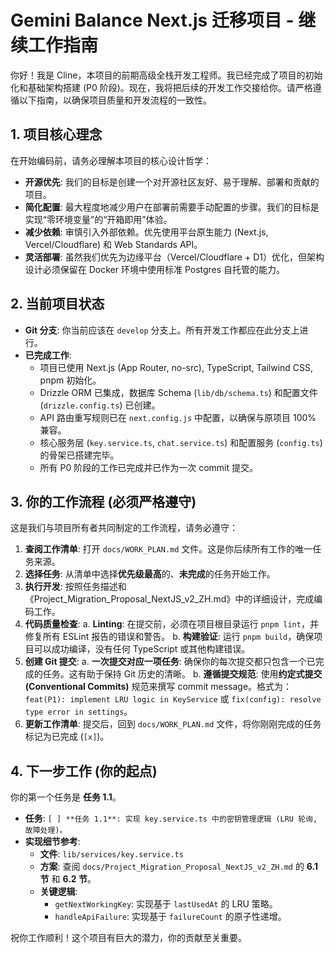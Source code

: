# Gemini Balance Next.js 迁移项目 - 继续工作指南

你好！我是 Cline，本项目的前期高级全栈开发工程师。我已经完成了项目的初始化和基础架构搭建 (P0 阶段)。现在，我将把后续的开发工作交接给你。请严格遵循以下指南，以确保项目质量和开发流程的一致性。

## 1. 项目核心理念

在开始编码前，请务必理解本项目的核心设计哲学：

- **开源优先**: 我们的目标是创建一个对开源社区友好、易于理解、部署和贡献的项目。
- **简化配置**: 最大程度地减少用户在部署前需要手动配置的步骤。我们的目标是实现“零环境变量”的“开箱即用”体验。
- **减少依赖**: 审慎引入外部依赖。优先使用平台原生能力 (Next.js, Vercel/Cloudflare) 和 Web Standards API。
- **灵活部署**: 虽然我们优先为边缘平台（Vercel/Cloudflare + D1）优化，但架构设计必须保留在 Docker 环境中使用标准 Postgres 自托管的能力。

## 2. 当前项目状态

- **Git 分支**: 你当前应该在 `develop` 分支上。所有开发工作都应在此分支上进行。
- **已完成工作**:
  - 项目已使用 Next.js (App Router, no-src), TypeScript, Tailwind CSS, pnpm 初始化。
  - Drizzle ORM 已集成，数据库 Schema (`lib/db/schema.ts`) 和配置文件 (`drizzle.config.ts`) 已创建。
  - API 路由重写规则已在 `next.config.js` 中配置，以确保与原项目 100% 兼容。
  - 核心服务层 (`key.service.ts`, `chat.service.ts`) 和配置服务 (`config.ts`) 的骨架已搭建完毕。
  - 所有 P0 阶段的工作已完成并已作为一次 commit 提交。

## 3. 你的工作流程 (必须严格遵守)

这是我们与项目所有者共同制定的工作流程，请务必遵守：

1.  **查阅工作清单**: 打开 `docs/WORK_PLAN.md` 文件。这是你后续所有工作的唯一任务来源。
2.  **选择任务**: 从清单中选择**优先级最高**的、**未完成**的任务开始工作。
3.  **执行开发**: 按照任务描述和《Project_Migration_Proposal_NextJS_v2_ZH.md》中的详细设计，完成编码工作。
4.  **代码质量检查**:
    a. **Linting**: 在提交前，必须在项目根目录运行 `pnpm lint`，并修复所有 ESLint 报告的错误和警告。
    b. **构建验证**: 运行 `pnpm build`，确保项目可以成功编译，没有任何 TypeScript 或其他构建错误。
5.  **创建 Git 提交**:
    a. **一次提交对应一项任务**: 确保你的每次提交都只包含一个已完成的任务。这有助于保持 Git 历史的清晰。
    b. **遵循提交规范**: 使用**约定式提交 (Conventional Commits)** 规范来撰写 commit message。格式为：`feat(P1): implement LRU logic in KeyService` 或 `fix(config): resolve type error in settings`。
6.  **更新工作清单**: 提交后，回到 `docs/WORK_PLAN.md` 文件，将你刚刚完成的任务标记为已完成 (`[x]`)。

## 4. 下一步工作 (你的起点)

你的第一个任务是 **任务 1.1**。

- **任务**: `[ ] **任务 1.1**: 实现 key.service.ts 中的密钥管理逻辑 (LRU 轮询, 故障处理)。`
- **实现细节参考**:
  - **文件**: `lib/services/key.service.ts`
  - **方案**: 查阅 `docs/Project_Migration_Proposal_NextJS_v2_ZH.md` 的 **6.1 节** 和 **6.2 节**。
  - **关键逻辑**:
    - `getNextWorkingKey`: 实现基于 `lastUsedAt` 的 LRU 策略。
    - `handleApiFailure`: 实现基于 `failureCount` 的原子性递增。

祝你工作顺利！这个项目有巨大的潜力，你的贡献至关重要。

